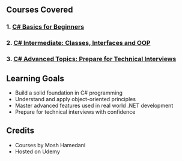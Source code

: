 ## Courses Covered

###  1. [C# Basics for Beginners](https://www.udemy.com/course/csharp-tutorial-for-beginners/)
###  2. [C# Intermediate: Classes, Interfaces and OOP](https://www.udemy.com/course/csharp-intermediate-classes-interfaces-and-oop/)
###  3. [C# Advanced Topics: Prepare for Technical Interviews](https://www.udemy.com/course/csharp-advanced/)

## Learning Goals
- Build a solid foundation in C# programming
- Understand and apply object-oriented principles
- Master advanced features used in real world .NET development
- Prepare for technical interviews with confidence

## Credits
- Courses by Mosh Hamedani
- Hosted on Udemy